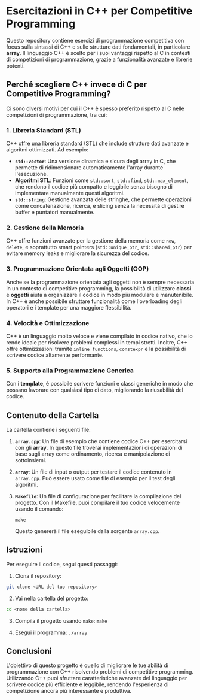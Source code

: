 # Esercitazioni in C++ per Competitive Programming

Questo repository contiene esercizi di programmazione competitiva con focus sulla sintassi di C++ e sulle strutture dati fondamentali, in particolare **array**. Il linguaggio C++ è scelto per i suoi vantaggi rispetto al C in contesti di competizioni di programmazione, grazie a funzionalità avanzate e librerie potenti.

## Perché scegliere C++ invece di C per Competitive Programming?

Ci sono diversi motivi per cui il C++ è spesso preferito rispetto al C nelle competizioni di programmazione, tra cui:

### 1. **Libreria Standard (STL)**

C++ offre una libreria standard (STL) che include strutture dati avanzate e algoritmi ottimizzati. Ad esempio:

- **`std::vector`**: Una versione dinamica e sicura degli array in C, che permette di ridimensionare automaticamente l'array durante l'esecuzione.
- **Algoritmi STL**: Funzioni come `std::sort`, `std::find`, `std::max_element`, che rendono il codice più compatto e leggibile senza bisogno di implementare manualmente questi algoritmi.
- **`std::string`**: Gestione avanzata delle stringhe, che permette operazioni come concatenazione, ricerca, e slicing senza la necessità di gestire buffer e puntatori manualmente.

### 2. **Gestione della Memoria**

C++ offre funzioni avanzate per la gestione della memoria come `new`, `delete`, e soprattutto smart pointers (`std::unique_ptr`, `std::shared_ptr`) per evitare memory leaks e migliorare la sicurezza del codice.

### 3. **Programmazione Orientata agli Oggetti (OOP)**

Anche se la programmazione orientata agli oggetti non è sempre necessaria in un contesto di competitive programming, la possibilità di utilizzare **classi** e **oggetti** aiuta a organizzare il codice in modo più modulare e manutenibile. In C++ è anche possibile sfruttare funzionalità come l'overloading degli operatori e i template per una maggiore flessibilità.

### 4. **Velocità e Ottimizzazione**

C++ è un linguaggio molto veloce e viene compilato in codice nativo, che lo rende ideale per risolvere problemi complessi in tempi stretti. Inoltre, C++ offre ottimizzazioni tramite `inline functions`, `constexpr` e la possibilità di scrivere codice altamente performante.

### 5. **Supporto alla Programmazione Generica**

Con i **template**, è possibile scrivere funzioni e classi generiche in modo che possano lavorare con qualsiasi tipo di dato, migliorando la riusabilità del codice.

## Contenuto della Cartella

La cartella contiene i seguenti file:

1. **`array.cpp`**: Un file di esempio che contiene codice C++ per esercitarsi con gli **array**. In questo file troverai implementazioni di operazioni di base sugli array come ordinamento, ricerca e manipolazione di sottoinsiemi.
   
2. **`array`**: Un file di input o output per testare il codice contenuto in `array.cpp`. Può essere usato come file di esempio per il test degli algoritmi.

3. **`Makefile`**: Un file di configurazione per facilitare la compilazione del progetto. Con il Makefile, puoi compilare il tuo codice velocemente usando il comando:

   `make`

   Questo genererà il file eseguibile dalla sorgente `array.cpp`.

## Istruzioni

Per eseguire il codice, segui questi passaggi:

1. Clona il repository:
```bash
git clone <URL del tuo repository>
```

2. Vai nella cartella del progetto:
```bash
cd <nome della cartella>
```

3. Compila il progetto usando `make`:
   `make`

4. Esegui il programma:
   `./array`

## Conclusioni

L'obiettivo di questo progetto è quello di migliorare le tue abilità di programmazione con C++ risolvendo problemi di competitive programming. Utilizzando C++ puoi sfruttare caratteristiche avanzate del linguaggio per scrivere codice più efficiente e leggibile, rendendo l'esperienza di competizione ancora più interessante e produttiva.
